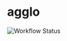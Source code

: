 # agglo

![Workflow Status](https://github.com/actions/agglo/workflows/.github/workflows/go.yml/badge.svg)
